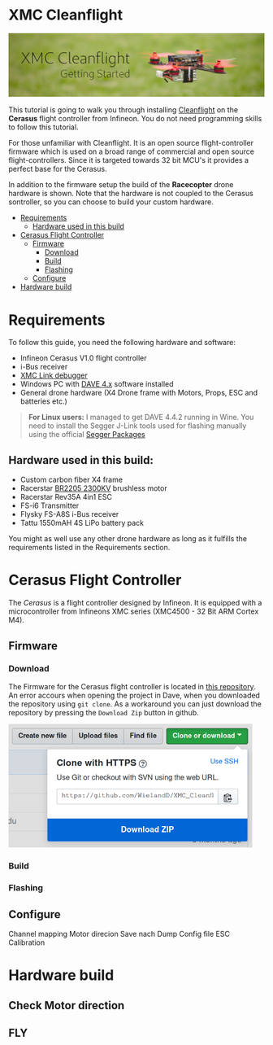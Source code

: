 # XMC Cleanflight

![Banner image](/img/banner.jpg)

This tutorial is going to walk you through installing [Cleanflight](http://cleanflight.com/) on the **Cerasus** flight controller from Infineon. You do not need programming skills to follow this tutorial.

For those unfamiliar with Cleanflight. It is an open source flight-controller firmware which is used on a broad range of commercial and open source flight-controllers. Since it is targeted towards 32 bit MCU's it provides a perfect base for the Cerasus. 

In addition to the firmware setup the build of the **Racecopter** drone hardware is shown. Note that the hardware is not coupled to the Cerasus sontroller, so you can choose to build your custom hardware.

* [Requirements](#requirements)
    * [Hardware used in this build](#used-in-this-build)
* [Cerasus Flight Controller](#cerasus-flight-controller)
    * [Firmware](#used-in-this-build)
        * [Download](#download)
        * [Build](#build)
        * [Flashing](#flashing)
    * [Configure](#configure)
* [Hardware build](#hardware-build)

<a name="requirements"></a>
# Requirements
To follow this guide, you need the following hardware and software:
* Infineon Cerasus V1.0 flight controller
* i-Bus receiver
* [XMC Link debugger](https://www.infineon.com/cms/en/product/evaluation-boards/kit_xmc_link_segger_v1/)
* Windows PC with [DAVE 4.x](https://infineoncommunity.com/dave-download_ID645) software installed
* General drone hardware (X4 Drone frame with Motors, Props, ESC and batteries etc.)

> **For Linux users:** I managed to get DAVE 4.4.2 running in Wine. You need to install the Segger J-Link tools used for flashing manually using the official [Segger Packages](https://www.segger.com/downloads/jlink/#J-LinkSoftwareAndDocumentationPack)

<a name="used-in-this-build"></a>
## Hardware used in this build:
* Custom carbon fiber X4 frame
* Racerstar [BR2205 2300KV](http://www.racerstar.com/Racerstar-Racing-Edition-2205-BR2205-2300KV-2-4S-Brushless-Motor-Red-CW-or-CCW-for-220-250-RC-Drone-FPV-Racing-p-33.html) brushless motor
* Racerstar Rev35A 4in1 ESC
* FS-i6 Transmitter
* Flysky FS-A8S i-Bus receiver
* Tattu 1550mAH 4S LiPo battery pack

You might as well use any other drone hardware as long as it fulfills the requirements listed in the Requirements section.

<a name="cerasus-flight-controller"></a>
# Cerasus Flight Controller

The *Cerasus* is a flight controller designed by Infineon. It is equipped with a microcontroller from Infineons XMC series (XMC4500 - 32 Bit ARM Cortex M4).

<a name="firmware"></a>
## Firmware

<a name="download"></a>
### Download
The Firmware for the Cerasus flight controller is located in [this repository](https://github.com/WielandD/XMC_Cleanflight).
An error accours when opening the project in Dave, when you downloaded the repository using `git clone`. As a workaround you can just download the repository by pressing the `Download Zip` button in github.

<img src="/img/zip.png" width="480">

<a name="build"></a>
### Build

<a name="flashing"></a>
### Flashing


<a name="configure"></a>
## Configure
Channel mapping
Motor direcion
Save nach Dump
Config file
ESC Calibration

<a name="hardware-build"></a>
# Hardware build

## Check Motor direction

## FLY
